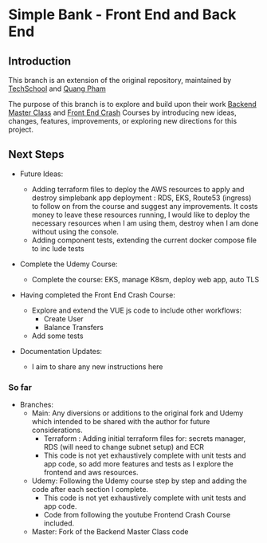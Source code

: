# Simple Bank - Front End and Back End

## Introduction


This branch is an extension of the original repository, maintained by [TechSchool](https://github.com/techschool) and [Quang Pham](https://github.com/phamlequang)

The purpose of this branch is to explore and build upon their work [Backend Master Class](https://github.com/techschool/simplebank) and [Front End Crash](https://www.youtube.com/playlist?list=PLy_6D98if3UI3rsFRTHM1LMtVprYMp-GT) Courses by introducing new ideas, changes, features, improvements, or exploring new directions for this project.

## Next Steps

- Future Ideas:
    - Adding terraform files to deploy the AWS resources to apply and destroy simplebank app deployment : RDS, EKS, Route53 (ingress) to follow on from the course and suggest any improvements.  It costs money to leave these resources running, I would like to deploy the necessary resources when I am using them, destroy when I am done without using the console.
    - Adding component tests, extending the current docker compose file to inc lude tests
    
- Complete the Udemy Course:
    - Complete the course: EKS, manage K8sm, deploy web app, auto TLS

- Having completed the Front End Crash Course:
    - Explore and extend the VUE js code to include other workflows:
        - Create User
        - Balance Transfers
    - Add some tests

- Documentation Updates:
    - I aim to share any new instructions here

### So far

- Branches:
    - Main: Any diversions or additions to the original fork and Udemy which intended to be shared with the author for future considerations.
        - Terraform : Adding initial terraform files for: secrets manager, RDS (will need to change subnet setup) and ECR
        - This code is not yet exhaustively complete with unit tests and app code, so add more features and tests as I explore the frontend and aws resources.
    - Udemy: Following the Udemy course step by step and adding the code after each section I complete.  
        - This code is not yet exhaustively complete with unit tests and app code.
        - Code from following the youtube Frontend Crash Course included.
    - Master: Fork of the Backend Master Class code
